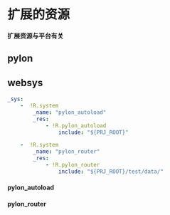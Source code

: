 # 扩展的资源

**扩展资源与平台有关**

## pylon

## websys

``` yaml
_sys:
    -  !R.system
        _name: "pylon_autoload"
        _res:
            - !R.pylon_autoload
                include: "${PRJ_ROOT}"

    -  !R.system
        _name: "pylon_router"
        _res:
            - !R.pylon_router
                include: "${PRJ_ROOT}/test/data/"

```

#### pylon_autoload

#### pylon_router
